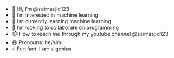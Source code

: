 - 👋 Hi, I’m @saimsajid123
- 👀 I’m interested in machine learning
- 🌱 I’m currently learning machine learning
- 💞️ I’m looking to collaborate on programming
- 📫 How to reach me through my youtube channel @saimsajid123
- 😄 Pronouns: he/him
- ⚡ Fun fact: I am a genius
<!---
saimsajid123/saimsajid123 is a ✨ special ✨ repository because its `README.md` (this file) appears on your GitHub profile.
You can click the Preview link to take a look at your changes.
--->
